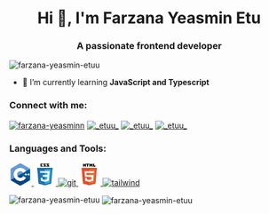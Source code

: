 <h1 align="center">Hi 👋, I'm Farzana Yeasmin Etu</h1>
<h3 align="center">A passionate frontend developer</h3>

<p align="left"> <img src="https://komarev.com/ghpvc/?username=farzana-yeasmin-etuu&label=Profile%20views&color=0e75b6&style=flat" alt="farzana-yeasmin-etuu" /> </p>

- 🌱 I’m currently learning **JavaScript and Typescript**

<h3 align="left">Connect with me:</h3>
<p align="left">
<a href="https://linkedin.com/in/farzana-yeasminn" target="blank"><img align="center" src="https://raw.githubusercontent.com/rahuldkjain/github-profile-readme-generator/master/src/images/icons/Social/linked-in-alt.svg" alt="farzana-yeasminn" height="30" width="40" /></a>
<a href="https://www.codechef.com/users/etuu" target="blank"><img align="center" src="https://cdn.jsdelivr.net/npm/simple-icons@3.1.0/icons/codechef.svg" alt="_etuu_" height="30" width="40" /></a>
<a href="https://www.hackerrank.com/_etuu_" target="blank"><img align="center" src="https://raw.githubusercontent.com/rahuldkjain/github-profile-readme-generator/master/src/images/icons/Social/hackerrank.svg" alt="_etuu_" height="30" width="40" /></a>
<a href="https://codeforces.com/profile/_etuu_" target="blank"><img align="center" src="https://raw.githubusercontent.com/rahuldkjain/github-profile-readme-generator/master/src/images/icons/Social/codeforces.svg" alt="_etuu_" height="30" width="40" /></a>
</p>

<h3 align="left">Languages and Tools:</h3>
<p align="left"> <a href="https://www.w3schools.com/cpp/" target="_blank" rel="noreferrer"> <img src="https://raw.githubusercontent.com/devicons/devicon/master/icons/cplusplus/cplusplus-original.svg" alt="cplusplus" width="40" height="40"/> </a> <a href="https://www.w3schools.com/css/" target="_blank" rel="noreferrer"> <img src="https://raw.githubusercontent.com/devicons/devicon/master/icons/css3/css3-original-wordmark.svg" alt="css3" width="40" height="40"/> </a> <a href="https://git-scm.com/" target="_blank" rel="noreferrer"> <img src="https://www.vectorlogo.zone/logos/git-scm/git-scm-icon.svg" alt="git" width="40" height="40"/> </a> <a href="https://www.w3.org/html/" target="_blank" rel="noreferrer"> <img src="https://raw.githubusercontent.com/devicons/devicon/master/icons/html5/html5-original-wordmark.svg" alt="html5" width="40" height="40"/> </a> <a href="https://tailwindcss.com/" target="_blank" rel="noreferrer"> <img src="https://www.vectorlogo.zone/logos/tailwindcss/tailwindcss-icon.svg" alt="tailwind" width="40" height="40"/> </a> </p>

<p><img align="left" src="https://github-readme-stats.vercel.app/api/top-langs?username=farzana-yeasmin-etuu&show_icons=true&locale=en&layout=compact" alt="farzana-yeasmin-etuu" /></p>

<p>&nbsp;<img align="center" src="https://github-readme-stats.vercel.app/api?username=farzana-yeasmin-etuu&show_icons=true&locale=en" alt="farzana-yeasmin-etuu" /></p>



